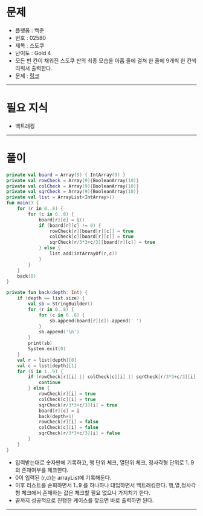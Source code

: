 # 문제
- 플랫폼 : 백준
- 번호 : 02580
- 제목 : 스도쿠
- 난이도 : Gold 4
- 모든 빈 칸이 채워진 스도쿠 판의 최종 모습을 아홉 줄에 걸쳐 한 줄에 9개씩 한 칸씩 띄워서 출력한다.
- 문제 : <a href="https://www.acmicpc.net/problem/2080" target="_blank">링크</a>

---

# 필요 지식
- 백트래킹

---

# 풀이
```kotlin
private val board = Array(9) { IntArray(9) }
private val rowCheck = Array(9){BooleanArray(10)}
private val colCheck = Array(9){BooleanArray(10)}
private val sqrCheck = Array(9){BooleanArray(10)}
private val list = ArrayList<IntArray>()
fun main() {
    for (r in 0..8) {
        for (c in 0..8) {
            board[r][c] = i()
            if (board[r][c] != 0) {
                rowCheck[r][board[r][c]] = true
                colCheck[c][board[r][c]] = true
                sqrCheck[r/3*3+c/3][board[r][c]] = true
            } else {
                list.add(intArrayOf(r,c))
            }
        }
    }
    back(0)
}

private fun back(depth: Int) {
    if (depth == list.size) {
        val sb = StringBuilder()
        for (r in 0..8) {
            for (c in 0..8) {
                sb.append(board[r][c]).append(' ')
            }
            sb.append('\n')
        }
        print(sb)
        System.exit(0)
    }
    val r = list[depth][0]
    val c = list[depth][1]
    for (i in 1..9) {
        if (rowCheck[r][i] || colCheck[c][i] || sqrCheck[r/3*3+c/3][i]) {
            continue
        } else {
            rowCheck[r][i] = true
            colCheck[c][i] = true
            sqrCheck[r/3*3+c/3][i] = true
            board[r][c] = i
            back(depth+1)
            rowCheck[r][i] = false
            colCheck[c][i] = false
            sqrCheck[r/3*3+c/3][i] = false
        }
    }
}
```
- 입력받는대로 숫자판에 기록하고, 행 단위 체크, 열단위 체크, 정사각형 단위로 1..9의 존재여부를 체크한다.
- 0이 입력된 (r,c)는 arrayList에 기록해둔다.
- 이후 리스트를 순회하면서 1..9 를 하나하나 대입하면서 백트래킹한다. 행,열,정사각형 체크에서 존재하는 값은 체크할 필요 없으니 가지치기 한다.
- 끝까지 성공적으로 진행한 케이스를 찾으면 바로 출력하면 된다.

---

